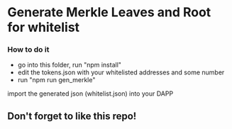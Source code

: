 # Generate Merkle Leaves and Root for whitelist

### How to do it

- go into this folder, run "npm install"
- edit the tokens.json with your whitelisted addresses and some number
- run "npm run gen_merkle"

import the generated json (whitelist.json) into your DAPP

## Don't forget to like this repo!